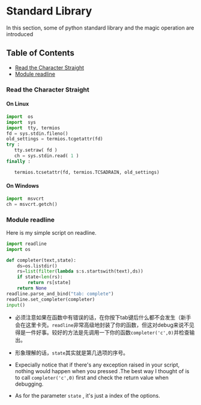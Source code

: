 # Standard Library
In this section, some of python standard library and the magic operation are introduced
## Table of Contents
- [Read the Character Straight](#read-the-character-straight)
- [Module readline](#module-readline)

### Read the Character Straight
#### On Linux
```python
import  os
import  sys
import  tty, termios
fd = sys.stdin.fileno()
old_settings = termios.tcgetattr(fd)
try :
   tty.setraw( fd )
   ch = sys.stdin.read( 1 )
finally :

   termios.tcsetattr(fd, termios.TCSADRAIN, old_settings)
```
#### On Windows
```python
import  msvcrt
ch = msvcrt.getch()
```

### Module readline
Here is my simple script on readline.

```python
import readline
import os

def completer(text,state):
    ds=os.listdir()
    rs=list(filter(lambda s:s.startswith(text),ds))
    if state<len(rs):
        return rs[state]
    return None
readline.parse_and_bind("tab: complete")
readline.set_completer(completer)
input()
```

- 必须注意如果在函数中有错误的话，在你按下tab键后什么都不会发生（新手会在这里卡壳。`readline`非常高级地封装了你的函数，但这对debug来说不见得是一件好事。较好的方法是先调用一下你的函数`completer('c',0)`并检查输出。
- 形象理解的话，`state`其实就是第几选项的序号。

- Expecially notice that if there's any exception raised in your script, nothing would happen when you pressed <tab>.The best way I thought of is to call `completer('c',0)` first and check the return value when debugging.
- As for the parameter `state` , it's just a index of the options.

